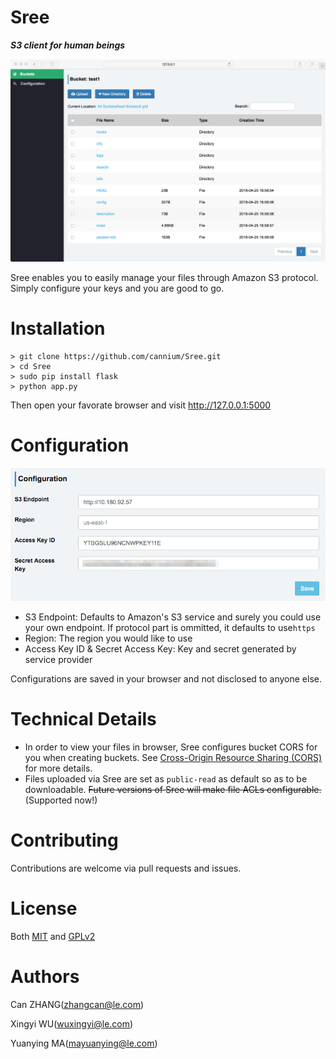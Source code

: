 
Sree
=========
**_S3 client for human beings_**

![Greenland snapshot](snapshots/greenland.png)

Sree enables you to easily manage your files through Amazon S3 protocol. Simply configure your keys and you are good to go.

# Installation

```
> git clone https://github.com/cannium/Sree.git
> cd Sree
> sudo pip install flask
> python app.py
```

Then open your favorate browser and visit http://127.0.0.1:5000

# Configuration

![Configuration](snapshots/Configuration.png)

- S3 Endpoint: Defaults to Amazon's S3 service and surely you could use your own endpoint. If protocol part is ommitted, it defaults to use`https`
- Region: The region you would like to use
- Access Key ID & Secret Access Key: Key and secret generated by service provider

Configurations are saved in your browser and not disclosed to anyone else.

# Technical Details

- In order to view your files in browser, Sree configures bucket CORS for you when creating buckets. See [Cross-Origin Resource Sharing (CORS)](http://docs.aws.amazon.com/AWSJavaScriptSDK/guide/browser-configuring.html#Cross-Origin_Resource_Sharing__CORS_) for more details.
- Files uploaded via Sree are set as `public-read` as default so as to be downloadable. ~~Future versions of Sree will make file ACLs configurable.~~(Supported now!)

# Contributing

Contributions are welcome via pull requests and issues.

# License

Both [MIT](https://opensource.org/licenses/MIT) and [GPLv2](http://www.gnu.org/licenses/old-licenses/gpl-2.0.en.html)

# Authors

Can ZHANG(zhangcan@le.com)

Xingyi WU(wuxingyi@le.com)

Yuanying MA(mayuanying@le.com)
